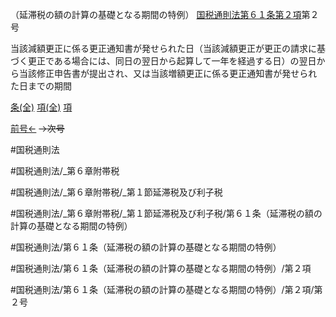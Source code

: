 （延滞税の額の計算の基礎となる期間の特例）
[国税通則法第６１条第２項](国税通則法＿＿＿＿＿第６１条第２項)第２号

当該減額更正に係る更正通知書が発せられた日（当該減額更正が更正の請求に基づく更正である場合には、同日の翌日から起算して一年を経過する日）の翌日から当該修正申告書が提出され、又は当該増額更正に係る更正通知書が発せられた日までの期間

[条(全)](国税通則法＿＿＿＿＿第６１条_.md)    [項(全)](国税通則法＿＿＿＿＿第６１条第２項_.md)    [項](国税通則法＿＿＿＿＿第６１条第２項.md)

[前号←](国税通則法＿＿＿＿＿第６１条第２項第１号.md)  ~~→次号~~

#国税通則法

#国税通則法/_第６章附帯税

#国税通則法/_第６章附帯税/_第１節延滞税及び利子税

#国税通則法/_第６章附帯税/_第１節延滞税及び利子税/第６１条（延滞税の額の計算の基礎となる期間の特例）

#国税通則法/第６１条（延滞税の額の計算の基礎となる期間の特例）

#国税通則法/第６１条（延滞税の額の計算の基礎となる期間の特例）/第２項

#国税通則法/第６１条（延滞税の額の計算の基礎となる期間の特例）/第２項/第２号

